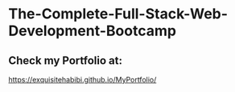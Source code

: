 # The-Complete-Full-Stack-Web-Development-Bootcamp
## Check my Portfolio at:
https://exquisitehabibi.github.io/MyPortfolio/
